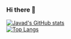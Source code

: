 ### Hi there 👋

<!--
**JavadZandiyeh/JavadZandiyeh** is a ✨ _special_ ✨ repository because its `README.md` (this file) appears on your GitHub profile.

Here are some ideas to get you started:

- 🔭 I’m currently working on ...
- 🌱 I’m currently learning ...
- 👯 I’m looking to collaborate on ...
- 🤔 I’m looking for help with ...
- 💬 Ask me about ...
- 📫 How to reach me: ...
- 😄 Pronouns: ...
- ⚡ Fun fact: ...
-->

[![Javad's GitHub stats](https://github-readme-stats.vercel.app/api?username=JavadZandiyeh&show_icons=true&theme=gruvbox)](https://github.com/JavadZandiyeh/JavadZandiyeh)<br/>
[![Top Langs](https://github-readme-stats.vercel.app/api/top-langs/?username=JavadZandiyeh&show_icons=true&theme=gruvbox&&langs_count=10)](https://github.com/JavadZandiyeh/JavadZandiyeh)
